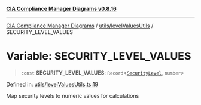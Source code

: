[**CIA Compliance Manager Diagrams v0.8.16**](../../../README.md)

***

[CIA Compliance Manager Diagrams](../../../modules.md) / [utils/levelValuesUtils](../README.md) / SECURITY\_LEVEL\_VALUES

# Variable: SECURITY\_LEVEL\_VALUES

> `const` **SECURITY\_LEVEL\_VALUES**: `Record`\<[`SecurityLevel`](../../../types/cia/type-aliases/SecurityLevel.md), `number`\>

Defined in: [utils/levelValuesUtils.ts:19](https://github.com/Hack23/cia-compliance-manager/blob/96f4020424aba8c55d4fe94eddf596babc070968/src/utils/levelValuesUtils.ts#L19)

Map security levels to numeric values for calculations
